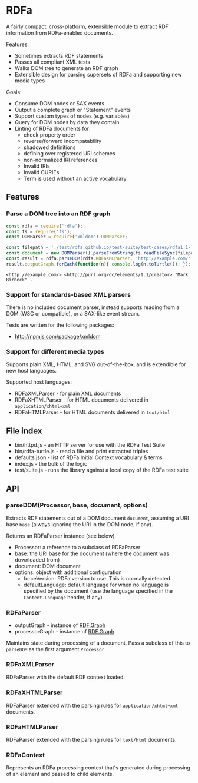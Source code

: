 
# RDFa 

A fairly compact, cross-platform, extensible module to extract RDF information from RDFa-enabled documents.

Features:

* Sometimes extracts RDF statements
* Passes all compliant XML tests
* Walks DOM tree to generate an RDF graph
* Extensible design for parsing supersets of RDFa and supporting new media types

Goals:

* Consume DOM nodes or SAX events
* Output a complete graph or "Statement" events
* Support custom types of nodes (e.g. variables)
* Query for DOM nodes by data they contain
* Linting of RDFa documents for:
	* check property order
	* reverse/forward incompatability
	* shadowed definitions
	* defining over registered URI schemes
	* non-normalized IRI references
	* Invalid IRIs
	* Invalid CURIEs
	* Term is used without an active vocabulary

## Features

### Parse a DOM tree into an RDF graph

```javascript
const rdfa = require('rdfa');
const fs = require('fs');
const DOMParser = require('xmldom').DOMParser;

const filepath = './test/rdfa.github.io/test-suite/test-cases/rdfa1.1-lite/xhtml1/0021.xhtml';
const document = new DOMParser().parseFromString(fs.readFileSync(filepath, 'UTF-8'), 'text/xml');
const result = rdfa.parseDOM(rdfa.RDFaXMLParser, 'http://example.com/', document);
result.outputGraph.forEach(function(n){ console.log(n.toTurtle()); });
```

	<http://example.com/> <http://purl.org/dc/elements/1.1/creator> "Mark Birbeck" .


### Support for standards-based XML parsers

There is no included document parser, instead supports reading from a DOM (W3C or compatible), or a SAX-like event stream.

Tests are written for the following packages:

* http://npmjs.com/package/xmldom


### Support for different media types

Supports plain XML, HTML, and SVG out-of-the-box, and is extendible for new host languages.

Supported host languages:

* RDFaXMLParser - for plain XML documents
* RDFaXHTMLParser - for HTML documents delivered in `application/xhtml+xml`
* RDFaHTMLParser - for HTML documents delivered in `text/html`


## File index

* bin/httpd.js - an HTTP server for use with the RDFa Test Suite
* bin/rdfa-turtle.js - read a file and print extracted triples
* defaults.json - list of RDFa Initial Context vocabulary & terms
* index.js - the bulk of the logic
* test/suite.js - runs the library against a local copy of the RDFa test suite


## API

### parseDOM(Processor, base, document, options)

Extracts RDF statements out of a DOM document `document`, assuming a URI base `base` (always ignoring the URI in the DOM node, if any).

Returns an RDFaParser instance (see below).

* Processor: a reference to a subclass of RDFaParser
* base: the URI base for the document (where the document was downloaded from)
* document: DOM document
* options: object with additional configuration
	* forceVersion: RDFa version to use. This is normally detected.
	* defaultLanguage: default language for when no language is specified by the document (use the language specified in the `Content-Language` header, if any)


### RDFaParser

* outputGraph - instance of [RDF.Graph](https://github.com/awwright/node-rdf#graph)
* processorGraph - instance of [RDF.Graph](https://github.com/awwright/node-rdf#graph)

Maintains state during processing of a document. Pass a subclass of this to `parseDOM` as the first argument `Processor`.


### RDFaXMLParser

RDFaParser with the default RDF context loaded.


### RDFaXHTMLParser

RDFaParser extended with the parsing rules for `application/xhtml+xml` documents.


### RDFaHTMLParser

RDFaParser extended with the parsing rules for `text/html` documents.


### RDFaContext

Represents an RDFa processing context that's generated during processing of an element and passed to child elements.
